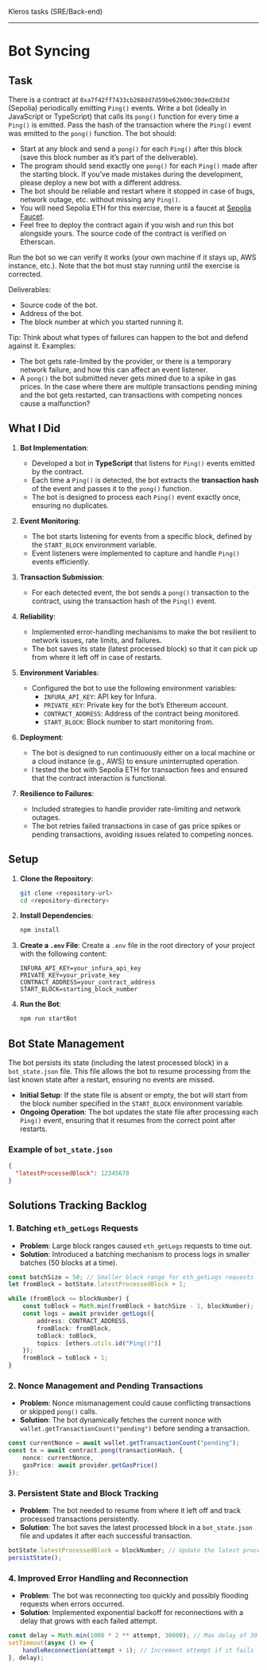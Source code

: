 Kleros tasks (SRE/Back-end)

---

# Bot Syncing

## Task

There is a contract at `0xa7f42ff7433cb268dd7d59be62b00c30ded28d3d` (Sepolia) periodically emitting `Ping()` events. Write a bot (ideally in JavaScript or TypeScript) that calls its `pong()` function for every time a `Ping()` is emitted. Pass the hash of the transaction where the `Ping()` event was emitted to the `pong()` function. The bot should:
- Start at any block and send a `pong()` for each `Ping()` after this block (save this block number as it’s part of the deliverable).
- The program should send exactly one `pong()` for each `Ping()` made after the starting block. If you’ve made mistakes during the development, please deploy a new bot with a different address.
- The bot should be reliable and restart where it stopped in case of bugs, network outage, etc. without missing any `Ping()`.
- You will need Sepolia ETH for this exercise, there is a faucet at [Sepolia Faucet](https://sepoliafaucet.com/).
- Feel free to deploy the contract again if you wish and run this bot alongside yours. The source code of the contract is verified on Etherscan.

Run the bot so we can verify it works (your own machine if it stays up, AWS instance, etc.). Note that the bot must stay running until the exercise is corrected.

Deliverables:
- Source code of the bot.
- Address of the bot.
- The block number at which you started running it.

Tip:
Think about what types of failures can happen to the bot and defend against it. Examples:
- The bot gets rate-limited by the provider, or there is a temporary network failure, and how this can affect an event listener.
- A `pong()` the bot submitted never gets mined due to a spike in gas prices. In the case where there are multiple transactions pending mining and the bot gets restarted, can transactions with competing nonces cause a malfunction?

## What I Did

1. **Bot Implementation**: 
   - Developed a bot in **TypeScript** that listens for `Ping()` events emitted by the contract.
   - Each time a `Ping()` is detected, the bot extracts the **transaction hash** of the event and passes it to the `pong()` function.
   - The bot is designed to process each `Ping()` event exactly once, ensuring no duplicates.

2. **Event Monitoring**:
   - The bot starts listening for events from a specific block, defined by the `START_BLOCK` environment variable.
   - Event listeners were implemented to capture and handle `Ping()` events efficiently.

3. **Transaction Submission**:
   - For each detected event, the bot sends a `pong()` transaction to the contract, using the transaction hash of the `Ping()` event.

4. **Reliability**:
   - Implemented error-handling mechanisms to make the bot resilient to network issues, rate limits, and failures.
   - The bot saves its state (latest processed block) so that it can pick up from where it left off in case of restarts.

5. **Environment Variables**:
   - Configured the bot to use the following environment variables:
     - `INFURA_API_KEY`: API key for Infura.
     - `PRIVATE_KEY`: Private key for the bot’s Ethereum account.
     - `CONTRACT_ADDRESS`: Address of the contract being monitored.
     - `START_BLOCK`: Block number to start monitoring from.

6. **Deployment**:
   - The bot is designed to run continuously either on a local machine or a cloud instance (e.g., AWS) to ensure uninterrupted operation.
   - I tested the bot with Sepolia ETH for transaction fees and ensured that the contract interaction is functional.

7. **Resilience to Failures**:
   - Included strategies to handle provider rate-limiting and network outages.
   - The bot retries failed transactions in case of gas price spikes or pending transactions, avoiding issues related to competing nonces.

## Setup

1. **Clone the Repository**:
    ```bash
    git clone <repository-url>
    cd <repository-directory>
    ```

2. **Install Dependencies**:
    ```bash
    npm install
    ```

3. **Create a `.env` File**:
    Create a `.env` file in the root directory of your project with the following content:
    ```plaintext
    INFURA_API_KEY=your_infura_api_key
    PRIVATE_KEY=your_private_key
    CONTRACT_ADDRESS=your_contract_address
    START_BLOCK=starting_block_number
    ```

4. **Run the Bot**:
    ```bash
    npm run startBot
    ```

## Bot State Management

The bot persists its state (including the latest processed block) in a `bot_state.json` file. This file allows the bot to resume processing from the last known state after a restart, ensuring no events are missed.

- **Initial Setup**: If the state file is absent or empty, the bot will start from the block number specified in the `START_BLOCK` environment variable.
- **Ongoing Operation**: The bot updates the state file after processing each `Ping()` event, ensuring that it resumes from the correct point after restarts.

### Example of `bot_state.json`

```json
{
  "latestProcessedBlock": 12345678
}
```

## Solutions Tracking Backlog

### 1. **Batching `eth_getLogs` Requests**

- **Problem**: Large block ranges caused `eth_getLogs` requests to time out.
- **Solution**: Introduced a batching mechanism to process logs in smaller batches (50 blocks at a time).

```typescript
const batchSize = 50; // Smaller block range for eth_getLogs requests
let fromBlock = botState.latestProcessedBlock + 1;

while (fromBlock <= blockNumber) {
    const toBlock = Math.min(fromBlock + batchSize - 1, blockNumber);
    const logs = await provider.getLogs({
        address: CONTRACT_ADDRESS,
        fromBlock: fromBlock,
        toBlock: toBlock,
        topics: [ethers.utils.id("Ping()")]
    });
    fromBlock = toBlock + 1;
}
```

### 2. **Nonce Management and Pending Transactions**

- **Problem**: Nonce mismanagement could cause conflicting transactions or skipped `pong()` calls.
- **Solution**: The bot dynamically fetches the current nonce with `wallet.getTransactionCount("pending")` before sending a transaction.

```typescript
const currentNonce = await wallet.getTransactionCount("pending");
const tx = await contract.pong(transactionHash, {
    nonce: currentNonce,
    gasPrice: await provider.getGasPrice()
});
```

### 3. **Persistent State and Block Tracking**

- **Problem**: The bot needed to resume from where it left off and track processed transactions persistently.
- **Solution**: The bot saves the latest processed block in a `bot_state.json` file and updates it after each successful transaction.

```typescript
botState.latestProcessedBlock = blockNumber; // Update the latest processed block
persistState();
```

### 4. **Improved Error Handling and Reconnection**

- **Problem**: The bot was reconnecting too quickly and possibly flooding requests when errors occurred.
- **Solution**: Implemented exponential backoff for reconnections with a delay that grows with each failed attempt.

```typescript
const delay = Math.min(1000 * 2 ** attempt, 30000); // Max delay of 30 seconds
setTimeout(async () => {
    handleReconnection(attempt + 1); // Increment attempt if it fails
}, delay);
```
